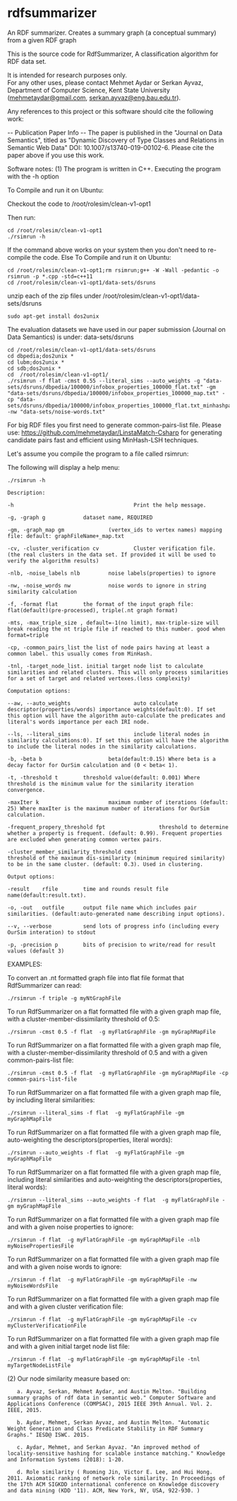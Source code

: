 # rdfsummarizer
An RDF summarizer. Creates a summary graph (a conceptual summary) from a given RDF graph

This is the source code for RdfSummarizer, A classification algorithm for RDF data set. 

It is intended for research purposes only.  
For any other uses, please contact Mehmet Aydar or Serkan Ayvaz, Department of Computer Science, Kent State University (mehmetaydar@gmail.com, serkan.ayvaz@eng.bau.edu.tr).

Any references to this project or this software should cite the following work:

-- Publication Paper Info --
The paper is published in the "Journal on Data Semantics", titled as "Dynamic Discovery of Type Classes and Relations in Semantic Web Data"
DOI: 10.1007/s13740-019-00102-6. 
Please cite the paper above if you use this work.

Software notes:
(1) The program is written in C++.  Executing the program with the -h option

To Compile and run it on Ubuntu:

Checkout the code to /root/rolesim/clean-v1-opt1

Then run: 
```
cd /root/rolesim/clean-v1-opt1
./rsimrun -h 
```

If the command above works on your system then you don't need to re-compile the code. Else To Compile and run it on Ubuntu:

```
cd /root/rolesim/clean-v1-opt1;rm rsimrun;g++ -W -Wall -pedantic -o rsimrun -p *.cpp -std=c++11
cd /root/rolesim/clean-v1-opt1/data-sets/dsruns
```

unzip each of the zip files under /root/rolesim/clean-v1-opt1/data-sets/dsruns

```
sudo apt-get install dos2unix
```

The evaluation datasets we have used in our paper submission (Journal on Data Semantics) is under: data-sets/dsruns 

```
cd /root/rolesim/clean-v1-opt1/data-sets/dsruns
cd dbpedia;dos2unix *
cd lubm;dos2unix *
cd sdb;dos2unix *
cd  /root/rolesim/clean-v1-opt1/
./rsimrun -f flat -cmst 0.55 --literal_sims --auto_weights -g "data-sets/dsruns/dbpedia/100000/infobox_properties_100000_flat.txt" -gm "data-sets/dsruns/dbpedia/100000/infobox_properties_100000_map.txt" -cp "data-sets/dsruns/dbpedia/100000/infobox_properties_100000_flat.txt_minhashpairs.txt" -nw "data-sets/noise-words.txt"
```

For big RDF files you first need to generate common-pairs-list file. Please use: https://github.com/mehmetaydar/LinstaMatch-Csharp for generating candidate pairs fast and efficient using MinHash-LSH techniques.


Let's assume you compile the program to a file called rsimrun:

The following will display a help menu: 
```
./rsimrun -h 
```

```
Description:

-h                                      Print the help message.

-g, -graph g            dataset name, REQUIRED

-gm, -graph_map gm              (vertex_ids to vertex names) mapping file: default: graphFileName+_map.txt

-cv, -cluster_verification cv           Cluster verification file. (the real clusters in the data set. If provided it will be used to verify the algorithm results)

-nlb, -noise_labels nlb         noise labels(properties) to ignore

-nw, -noise_words nw            noise words to ignore in string similarity calculation

-f, -format flat        the format of the input graph file: flat(default)(pre-processed), triple(.nt graph format)

-mts, -max_triple_size , default=-1(no limit), max-triple-size will break reading the nt triple file if reached to this number. good when format=triple

-cp, -common_pairs_list the list of node pairs having at least a common label. this usually comes from MinHash.

-tnl, -target_node_list. initial target node list to calculate similarities and related clusters. This will only process similarities for a set of target and related vertexes.(less complexity)

Computation options:

--aw, --auto_weights                    auto calculate descriptor(properties/words) importance weights(default:0). If set this option will have the algorithm auto-calculate the predicates and literal's words importance per each IRI node.

--ls, --literal_sims                    include literal nodes in similarity calculations:0). If set this option will have the algorithm to include the literal nodes in the similarity calculations.

-b, -beta b                     beta(default:0.15) Where beta is a decay factor for OurSim calculation and (0 < beta< 1).

-t, -threshold t        threshold value(default: 0.001) Where threshold is the minimum value for the similarity iteration convergence.

-maxIter k                      maximum number of iterations (default: 25) Where maxIter is the maximum number of iterations for OurSim calculation.

-frequent_propery_threshold fpt                 threshold to determine whether a property is frequent. (default: 0.99). Frequent properties are excluded when generating common vertex pairs.

-cluster_member_similarity_threshold cmst                       threshold of the maximum dis-similarity (minimum required similarity) to be in the same cluster. (default: 0.3). Used in clustering.

Output options:

-result    rfile        time and rounds result file name(default:result.txt).

-o, -out   outfile      output file name which includes pair similarities. (default:auto-generated name describing input options).

--v, --verbose          send lots of progress info (including every OurSim interation) to stdout

-p, -precision p        bits of precision to write/read for result values (default 3)
```

EXAMPLES:

To convert an .nt formatted graph file into flat file format that RdfSummarizer can read:

```
./rsimrun -f triple -g myNtGraphFile
```

To run RdfSummarizer on a flat formatted file with a given graph map file, with a cluster-member-dissimilarity threshold of 0.5:

```
./rsimrun -cmst 0.5 -f flat  -g myFlatGraphFile -gm myGraphMapFile
```

To run RdfSummarizer on a flat formatted file with a given graph map file, with a cluster-member-dissimilarity threshold of 0.5 and with a given common-pairs-list file:

```
./rsimrun -cmst 0.5 -f flat  -g myFlatGraphFile -gm myGraphMapFile -cp common-pairs-list-file
```

To run RdfSummarizer on a flat formatted file with a given graph map file, by including literal similarities:

```
./rsimrun --literal_sims -f flat  -g myFlatGraphFile -gm myGraphMapFile
```

To run RdfSummarizer on a flat formatted file with a given graph map file, auto-weighting the descriptors(properties, literal words):

```
./rsimrun --auto_weights -f flat  -g myFlatGraphFile -gm myGraphMapFile
```

To run RdfSummarizer on a flat formatted file with a given graph map file, including literal similarities and auto-weighting the descriptors(properties, literal words):

```
./rsimrun --literal_sims --auto_weights -f flat  -g myFlatGraphFile -gm myGraphMapFile
```

To run RdfSummarizer on a flat formatted file with a given graph map file and with a given noise properties to ignore:

```
./rsimrun -f flat  -g myFlatGraphFile -gm myGraphMapFile -nlb myNoisePropertiesFile
```

To run RdfSummarizer on a flat formatted file with a given graph map file and with a given noise words to ignore:

```
./rsimrun -f flat  -g myFlatGraphFile -gm myGraphMapFile -nw myNoiseWordsFile
```

To run RdfSummarizer on a flat formatted file with a given graph map file and with a given cluster verification file:

```
./rsimrun -f flat  -g myFlatGraphFile -gm myGraphMapFile -cv myClusterVerificationFile
```

To run RdfSummarizer on a flat formatted file with a given graph map file and with a given initial target node list file:

```
./rsimrun -f flat  -g myFlatGraphFile -gm myGraphMapFile -tnl myTargetNodeListFile
```

(2) Our node similarity measure based on:
```
   a. Ayvaz, Serkan, Mehmet Aydar, and Austin Melton. "Building summary graphs of rdf data in semantic web." Computer Software and Applications Conference (COMPSAC), 2015 IEEE 39th Annual. Vol. 2. IEEE, 2015.
   
   b. Aydar, Mehmet, Serkan Ayvaz, and Austin Melton. "Automatic Weight Generation and Class Predicate Stability in RDF Summary Graphs." IESD@ ISWC. 2015.
   
   c. Aydar, Mehmet, and Serkan Ayvaz. "An improved method of locality-sensitive hashing for scalable instance matching." Knowledge and Information Systems (2018): 1-20.
   
   d. Role similarity ( Ruoming Jin, Victor E. Lee, and Hui Hong. 2011. Axiomatic ranking of network role similarity. In Proceedings of the 17th ACM SIGKDD international conference on Knowledge discovery and data mining (KDD '11). ACM, New York, NY, USA, 922-930. )
 ```


